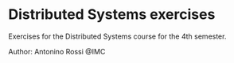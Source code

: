 # Distributed Systems exercises

Exercises for the Distributed Systems course for the 4th semester.

Author:
Antonino Rossi @IMC
